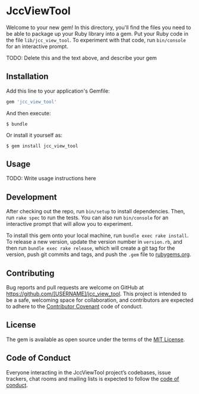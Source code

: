 # JccViewTool

Welcome to your new gem! In this directory, you'll find the files you need to be able to package up your Ruby library into a gem. Put your Ruby code in the file `lib/jcc_view_tool`. To experiment with that code, run `bin/console` for an interactive prompt.

TODO: Delete this and the text above, and describe your gem

## Installation

Add this line to your application's Gemfile:

```ruby
gem 'jcc_view_tool'
```

And then execute:

    $ bundle

Or install it yourself as:

    $ gem install jcc_view_tool

## Usage

TODO: Write usage instructions here

## Development

After checking out the repo, run `bin/setup` to install dependencies. Then, run `rake spec` to run the tests. You can also run `bin/console` for an interactive prompt that will allow you to experiment.

To install this gem onto your local machine, run `bundle exec rake install`. To release a new version, update the version number in `version.rb`, and then run `bundle exec rake release`, which will create a git tag for the version, push git commits and tags, and push the `.gem` file to [rubygems.org](https://rubygems.org).

## Contributing

Bug reports and pull requests are welcome on GitHub at https://github.com/[USERNAME]/jcc_view_tool. This project is intended to be a safe, welcoming space for collaboration, and contributors are expected to adhere to the [Contributor Covenant](http://contributor-covenant.org) code of conduct.

## License

The gem is available as open source under the terms of the [MIT License](https://opensource.org/licenses/MIT).

## Code of Conduct

Everyone interacting in the JccViewTool project’s codebases, issue trackers, chat rooms and mailing lists is expected to follow the [code of conduct](https://github.com/[USERNAME]/jcc_view_tool/blob/master/CODE_OF_CONDUCT.md).
